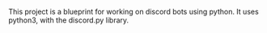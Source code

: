 This project is a blueprint for working on discord bots using python.
It uses python3, with the discord.py library.

